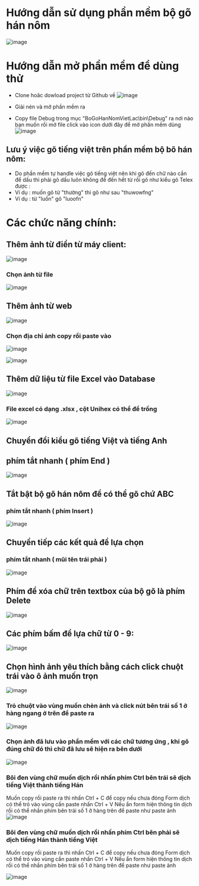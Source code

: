 # Hướng dẫn sử dụng phần mềm bộ gõ hán nôm

![image](https://github.com/Dongdz2001/BoGo2024/assets/92357603/9dbc3d64-87b8-47ab-99b0-fc7befc0294e)


# Hướng dẫn mở phần mềm để dùng thử
- Clone hoăc dowload project từ Github về
  ![image](https://github.com/Dongdz2001/BoGo2024/assets/92357603/bb3bb5fc-910b-4791-878c-afaa23ce3b27)


- Giải nén và mở phần mềm ra
- Copy file Debug trong mục "BoGoHanNomVietLac\bin\Debug" ra nơi nào bạn muốn rồi mở file click vào icon dưới đây để mở phần mềm dùng
![image](https://github.com/Dongdz2001/BoGo2024/assets/92357603/0858c5fd-fab0-41f8-9a18-e5442bf6b798)



## Lưu ý việc gõ tiếng việt trên phần mềm bộ bõ hán nôm:
-  Do phần mềm tự handle việc gõ tiếng việt nên khi gõ đến chữ nào cần để dấu thì phải gõ dấu luôn không để đến hết từ rồi gõ như kiểu gõ Telex được :
-  Ví dụ : muốn gõ từ "thường" thì gõ như sau "thuwowfng" 
-  Ví dụ : từ "luồn" gõ "luoofn"

# Các chức năng chính:
## Thêm ảnh từ điển từ máy client:
![image](https://github.com/Dongdz2001/BoGo2024/assets/92357603/9b8c98f8-1114-4bf9-a56d-7747c12a14c3)

### Chọn ảnh từ file 
![image](https://github.com/Dongdz2001/BoGo2024/assets/92357603/ed202cbf-3c23-49ca-99b2-d48620bc0ad6)

## Thêm ảnh từ web
![image](https://github.com/Dongdz2001/BoGo2024/assets/92357603/946c2b4f-99ae-4cc3-b85d-e51773797313)

### Chọn địa chỉ ảnh copy rồi paste vào 
![image](https://github.com/Dongdz2001/BoGo2024/assets/92357603/d9beec22-8153-427f-807d-b8696c4bbd95)


![image](https://github.com/Dongdz2001/BoGo2024/assets/92357603/8494c066-c545-4efa-9122-7e6d6d16d7d0)


## Thêm dữ liệu từ file Excel vào Database

![image](https://github.com/Dongdz2001/BoGo2024/assets/92357603/5bb90ffb-9c93-4e15-ae67-d1ea7d18fee0)

### File excel có dạng .xlsx , cột Unihex có thể để trống

![image](https://github.com/Dongdz2001/BoGo2024/assets/92357603/68150651-3292-4816-b31f-303fcc8b0b19)


## Chuyển đổi kiểu gõ tiếng Việt và tiếng Anh 
## phím tắt nhanh ( phím End )

![image](https://github.com/Dongdz2001/BoGo2024/assets/92357603/144e90fd-c3b7-48cb-8d8e-0995f85c7714)


## Tắt bật bộ gõ hán nôm để có thể gõ chứ ABC
### phím tắt nhanh ( phím Insert )

![image](https://github.com/Dongdz2001/BoGo2024/assets/92357603/e42f3326-09a8-4798-a3a5-c22f60836231)


## Chuyển tiếp các kết quả để lựa chọn
### phím tắt nhanh ( mũi tên trái phải )
![image](https://github.com/Dongdz2001/BoGo2024/assets/92357603/42711ce6-73ff-4d97-973d-0318fce6f84c)


## Phím để xóa chữ trên textbox của bộ gõ là phím Delete
![image](https://github.com/Dongdz2001/BoGo2024/assets/92357603/485d4798-a8ee-481f-aed7-f1dd25637b17)



## Các phím bấm để lựa chữ từ 0 - 9:

![image](https://github.com/Dongdz2001/BoGo2024/assets/92357603/56986d78-c150-4c98-8948-e487a2fd96ff)


## Chọn hình ảnh yêu thích bằng cách click chuột trái vào ô ảnh muốn trọn

![image](https://github.com/Dongdz2001/BoGo2024/assets/92357603/3567d96f-12bc-4d9c-bcce-0dce7634b2eb)


### Trỏ chuột vào vùng muốn chèn ảnh và click nút bên trái số 1 ở hàng ngang ở trên để paste ra 

![image](https://github.com/Dongdz2001/BoGo2024/assets/92357603/6b857d00-af46-4158-b8de-6376abdff510)


### Chọn ảnh đã lưu vào phần mềm với các chữ tương ứng , khi gõ đúng chữ đó thì chữ đã lưu sẽ hiện ra bên dưới
![image](https://github.com/Dongdz2001/BoGo2024/assets/92357603/fda7cfc5-1a37-4250-aee8-4aaf3be5b4dd)


### Bôi đen vùng chữ muốn dịch rồi nhấn phím Ctrl bên trái sẽ dịch tiếng Việt thành tiếng Hán
Muốn copy rồi paste ra thì nhấn Ctrl + C để copy  nếu chưa đóng Form dịch có thể  trỏ vào  vùng cần paste nhấn Ctrl + V
Nếu ẩn form hiện thông tin dịch rồi có thể nhần phím bên trái số 1 ở hàng trên để paste như paste ảnh 
![image](https://github.com/Dongdz2001/BoGo2024/assets/92357603/ea2ee16a-0b5b-4573-a81b-4ba9b1562b84)


### Bôi đen vùng chữ muốn dịch rồi nhấn phím Ctrl bên phải sẽ dịch tiếng Hán thành tiếng Việt
Muốn copy rồi paste ra thì nhấn Ctrl + C để copy  nếu chưa đóng Form dịch có thể  trỏ vào  vùng cần paste nhấn Ctrl + V
Nếu ẩn form hiện thông tin dịch rồi có thể nhần phím bên trái số 1 ở hàng trên để paste như paste ảnh 

![image](https://github.com/Dongdz2001/BoGo2024/assets/92357603/282c0075-a10a-40cd-9493-d7b563d02a7f)








 

